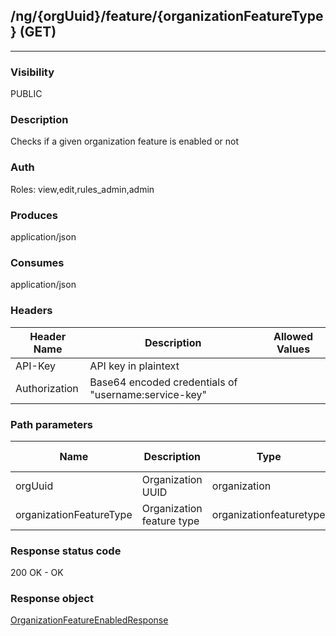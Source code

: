 ## /ng/{orgUuid}/feature/{organizationFeatureType} (GET)
---
### Visibility
PUBLIC
### Description
Checks if a given organization feature is enabled or not
### Auth
Roles: view,edit,rules_admin,admin
### Produces
application/json
### Consumes
application/json
### Headers
| Header Name | Description | Allowed Values |
| ----------- | ----------- | ----------- |
| API-Key | API key in plaintext |  |
| Authorization | Base64 encoded credentials of &quot;username:service-key&quot; |  |
### Path parameters
| Name | Description | Type | Required | Allowed Values |
| ----------- | ----------- | ----------- | ----------- | ----------- |
| orgUuid | Organization UUID | organization | true | String |
| organizationFeatureType | Organization feature type | organizationfeaturetype | true | String |
### Response status code
200 OK - OK
### Response object
[OrganizationFeatureEnabledResponse](<../../objects/OrganizationFeatureEnabledResponse.md>)
